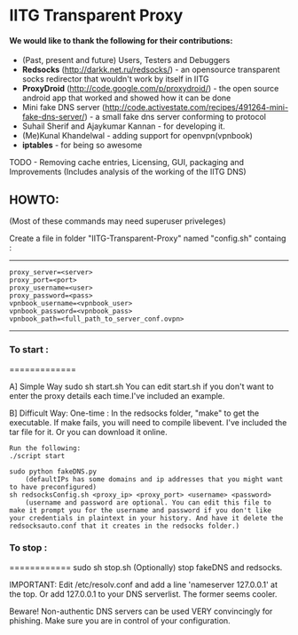 # IITG Transparent Proxy

#### We would like to thank the following for their contributions:
-	(Past, present and future) Users, Testers and Debuggers
-	**Redsocks** (http://darkk.net.ru/redsocks/) - an opensource transparent socks redirector that wouldn't work by itself in IITG
-	**ProxyDroid** (http://code.google.com/p/proxydroid/) - the open source android app that worked and showed how it can be done
-	Mini fake DNS server (http://code.activestate.com/recipes/491264-mini-fake-dns-server/) - a small fake dns server conforming to protocol
-	Suhail Sherif and Ajaykumar Kannan - for developing it.
-	(Me)Kunal Khandelwal - adding support for openvpn(vpnbook)
-	**iptables** - for being so awesome

TODO - Removing cache entries, Licensing, GUI, packaging and Improvements (Includes analysis of the working of the IITG DNS)

## HOWTO:
(Most of these commands may need superuser priveleges)

Create a file in folder "IITG-Transparent-Proxy" named "config.sh" containg :
*****************************************
```
proxy_server=<server>
proxy_port=<port>
proxy_username=<user>
proxy_password=<pass>
vpnbook_username=<vpnbook_user>
vpnbook_password=<vpnbook_pass>
vpnbook_path=<full_path_to_server_conf.ovpn>
```
*****************************************

### To start :
=============

A]	Simple Way
	sudo sh start.sh
	You can edit start.sh if you don't want to enter the proxy details each time.I've included an example.

B]	Difficult Way:
	One-time : In the redsocks folder, "make" to get the executable. If make fails, you will need to compile libevent. I've included the tar file for it. Or you can download it online. 
	
	Run the following:
	./script start

	sudo python fakeDNS.py
		(defaultIPs has some domains and ip addresses that you might want to have preconfigured)
	sh redsocksConfig.sh <proxy_ip> <proxy_port> <username> <password>
		(username and password are optional. You can edit this file to make it prompt you for the username and password if you don't like your credentials in plaintext in your history. And have it delete the redsocksauto.conf that it creates in the redsocks folder.)

### To stop :
============
	sudo sh stop.sh
	(Optionally) stop fakeDNS and redsocks.


IMPORTANT:
	Edit /etc/resolv.conf and add a line 'nameserver 127.0.0.1' at the top. Or add 127.0.0.1 to your DNS serverlist. The former seems cooler.

Beware! 
	Non-authentic DNS servers can be used VERY 	convincingly for phishing. Make sure you are in control of your configuration.
